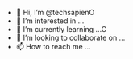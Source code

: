 - 👋 Hi, I’m @techsapienO
- 👀 I’m interested in ...
- 🌱 I’m currently learning ...C
- 💞️ I’m looking to collaborate on ...
- 📫 How to reach me ...

<!---
techsapienO/techsapienO is a ✨ special ✨ repository because its `README.md` (this file) appears on your GitHub profile.
You can click the Preview link to take a look at your changes.
--->
